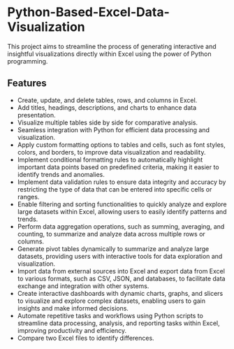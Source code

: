 # Python-Based-Excel-Data-Visualization
This project aims to streamline the process of generating interactive and insightful visualizations directly within Excel using the power of Python programming.

## Features
- Create, update, and delete tables, rows, and columns in Excel.
- Add titles, headings, descriptions, and charts to enhance data presentation.
- Visualize multiple tables side by side for comparative analysis.
- Seamless integration with Python for efficient data processing and visualization.
- Apply custom formatting options to tables and cells, such as font styles, colors, and borders, to improve data visualization and readability.
- Implement conditional formatting rules to automatically highlight important data points based on predefined criteria, making it easier to identify trends and anomalies.
- Implement data validation rules to ensure data integrity and accuracy by restricting the type of data that can be entered into specific cells or ranges.
- Enable filtering and sorting functionalities to quickly analyze and explore large datasets within Excel, allowing users to easily identify patterns and trends.
- Perform data aggregation operations, such as summing, averaging, and counting, to summarize and analyze data across multiple rows or columns.
- Generate pivot tables dynamically to summarize and analyze large datasets, providing users with interactive tools for data exploration and visualization.
- Import data from external sources into Excel and export data from Excel to various formats, such as CSV, JSON, and databases, to facilitate data exchange and integration with other systems.
- Create interactive dashboards with dynamic charts, graphs, and slicers to visualize and explore complex datasets, enabling users to gain insights and make informed decisions.
- Automate repetitive tasks and workflows using Python scripts to streamline data processing, analysis, and reporting tasks within Excel, improving productivity and efficiency.
- Compare two Excel files to identify differences.

